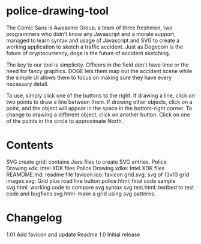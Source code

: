 police-drawing-tool
===================

The Comic Sans is Awesome Group, a team of three freshmen, two programmers who didn't know any Javascript and a morale support, managed to learn syntax and usage of Javascript and SVG to create a working application to sketch a traffic accident. Just as Dogecoin is the future of cryptocurrency, doge is the future of accident sketching. 

The key to our tool is simplicity. Officers in the field don't have time or the need for fancy graphics. DOGE lets them map out the accident scene while the simple UI allows them to focus on making sure they have every necessary detail. 

To use, simply click one of the buttons to the right. If drawing a line, click on two points to draw a line between them. If drawing other objects, click on a point, and the object will appear in the space in the bottom-right corner. To change to drawing a different object, click on another button. Click on one of the points in the circle to approximate North.

Contents
===================

SVG create grid: contains Java files to create SVG entries.
Police Drawing.xdk: Intel XDK files
Police Drawing.xdke: Intel XDK files
REAMDME.md: readme file
favicon.ico: favicon
grid.svg: svg of 13x13 grid
images.svg: Grid plus road line button
police.html: final code
sample svg.html: working code to compare svg syntax
svg test.html: testbed to test code and bugfixes
svg.html: make a grid using svg patterns.  

Changelog
===================

1.01 Add favicon and update Readme
1.0 Initial release